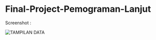 # Final-Project-Pemograman-Lanjut

Screenshot :

![TAMPILAN DATA](https://user-images.githubusercontent.com/90256790/147396404-d2764249-346c-4226-a1bc-f0bf7409a308.png)
